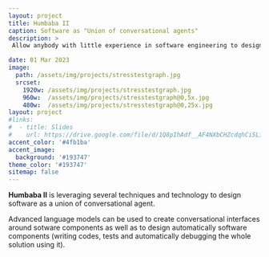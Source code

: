 ```yaml
---
layout: project
title: Humbaba II
caption: Software as "Union of conversational agents"
description: >
 Allow anybody with little experience in software engineering to design software and to design smart system to allow for an interesting and smart interaction...

date: 01 Mar 2023
image: 
  path: /assets/img/projects/stresstestgraph.jpg
  srcset: 
    1920w: /assets/img/projects/stresstestgraph.jpg
    960w:  /assets/img/projects/stresstestgraph@0,5x.jpg
    480w:  /assets/img/projects/stresstestgraph@0,25x.jpg
layout: project
#links:
#  - title: Slides
#    url: https://drive.google.com/file/d/1Q8pIhAdf__AF4NXbCHZcdqhCi5LilRNH/view?usp=sharing
accent_color: '#4fb1ba'
accent_image:
  background: '#193747'
theme_color: '#193747'
sitemap: false
---
```



**Humbaba II** is leveraging several techniques and technology to design software as 
a union of conversational agent. 

Advanced language models can be used to create conversational interfaces around sotware components as well as to design automatically software components (writing codes, tests and automatically debugging the whole solution using it).

